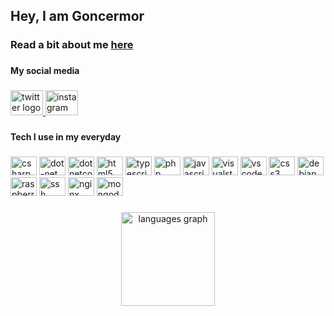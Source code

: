 <h2 align="left">Hey, I am Goncermor</h2>

###

<h3 align="left">Read a bit about me <a href="https://goncermor.com/">here</a></h3>

###

<h4 align="left">My social media</h4>

###

<div align="left">
  <a href="https://twitter.com/GonaloM51183934" target="_blank">
    <img src="https://raw.githubusercontent.com/maurodesouza/profile-readme-generator/master/src/assets/icons/social/twitter/default.svg" width="52" height="40" alt="twitter logo"  />
  </a>
  <a href="https://www.instagram.com/goncermor/" target="_blank">
    <img src="https://raw.githubusercontent.com/maurodesouza/profile-readme-generator/master/src/assets/icons/social/instagram/default.svg" width="52" height="40" alt="instagram logo"  />
  </a>
</div>

###

<h4 align="left">Tech I use in my everyday</h4>

###

<div align="left">
  <a href="https://wikipedia.org/wiki/C_Sharp"><img src="https://cdn.jsdelivr.net/gh/devicons/devicon/icons/csharp/csharp-original.svg" height="30" width="42" alt="csharp logo" title="C#" /></a>
  <a href="https://dotnet.microsoft.com/"><img src="https://cdn.jsdelivr.net/gh/devicons/devicon/icons/dot-net/dot-net-original.svg" height="30" width="42" alt="dot-net logo" title=".NET" /></a>
  <a href="https://dotnet.microsoft.com/"><img src="https://cdn.jsdelivr.net/gh/devicons/devicon/icons/dotnetcore/dotnetcore-original.svg" height="30" width="42" alt="dotnetcore logo" title=".NET Core"/></a>
  <a href="https://wikipedia.org/wiki/HTML5"><img src="https://cdn.jsdelivr.net/gh/devicons/devicon/icons/html5/html5-original.svg" height="30" width="42" alt="html5 logo" title="HTML5" /></a>
  <a href="https://www.typescriptlang.org/"><img src="https://cdn.jsdelivr.net/gh/devicons/devicon/icons/typescript/typescript-plain.svg" height="30" width="42" alt="typescript logo" title="Typescript"/></a>
  <a href="https://www.php.net/"><img src="https://cdn.jsdelivr.net/gh/devicons/devicon/icons/php/php-original.svg" height="30" width="42" alt="php logo" title="PHP"/></a>
  <a href="https://pt.wikipedia.org/wiki/JavaScript"><img src="https://cdn.jsdelivr.net/gh/devicons/devicon/icons/javascript/javascript-original.svg" height="30" width="42" alt="javascript logo" title="Javascript"/></a>
  <a href="https://visualstudio.microsoft.com/" ><img src="https://cdn.jsdelivr.net/gh/devicons/devicon/icons/visualstudio/visualstudio-plain.svg" height="30" width="42" alt="visualstudio logo" title="Visual Studio"/></a>
  <a href="https://code.visualstudio.com/" ><img src="https://cdn.jsdelivr.net/gh/devicons/devicon/icons/vscode/vscode-original.svg" height="30" width="42" alt="vscode logo" title="Vscode" /></a>
  <a href="https://pt.wikipedia.org/wiki/CSS3" ><img src="https://cdn.jsdelivr.net/gh/devicons/devicon/icons/css3/css3-original.svg" height="30" width="42" alt="css3 logo" title="CSS3" /></a>
  <a href="https://www.debian.org/index.html" ><img src="https://cdn.jsdelivr.net/gh/devicons/devicon/icons/debian/debian-original.svg" height="30" width="42" alt="debian logo"  title="Debian" /></a>
  <a href="https://www.raspberrypi.com/" ><img src="https://cdn.jsdelivr.net/gh/devicons/devicon/icons/raspberrypi/raspberrypi-original.svg" height="30" width="42" alt="raspberrypi logo" title="Raspberry PI" /></a>
  <a href="https://wikipedia.org/wiki/Secure_Shell" ><img src="https://cdn.jsdelivr.net/gh/devicons/devicon/icons/ssh/ssh-original.svg" height="30" width="42" alt="ssh logo"  title="SSH" /></a>
  <a href="https://nginx.org/" ><img src="https://cdn.jsdelivr.net/gh/devicons/devicon/icons/nginx/nginx-original.svg" height="30" width="42" alt="nginx logo"  title="Nginx" /></a>
  <a href="https://www.mongodb.com/" ><img src="https://cdn.jsdelivr.net/gh/devicons/devicon/icons/mongodb/mongodb-original.svg" height="30" width="42" alt="mongodb logo"  title="MongoDB" /></a>
</div>

###

<div align="center">
  <img src="https://github-readme-stats.vercel.app/api/top-langs?locale=en&hide_title=false&layout=compact&card_width=320&langs_count=5&theme=dark&hide_border=true&username=Goncermor" height="150" alt="languages graph"  />
</div>

###

<br clear="both">

###
